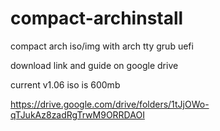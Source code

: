 # compact-archinstall
compact arch iso/img with arch tty grub uefi

download link and guide on google drive

current v1.06 iso is 600mb

https://drive.google.com/drive/folders/1tJjOWo-qTJukAz8zadRgTrwM9ORRDAOI
